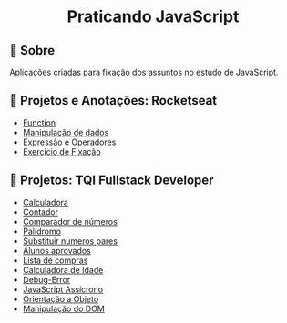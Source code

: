 <h1 align = "center" >Praticando JavaScript</h1>

## :page_facing_up: Sobre
Aplicações criadas para fixação dos assuntos no estudo de JavaScript.

## :memo: Projetos e Anotações: Rocketseat

- [Function](./Rocketseat/funcao/function.md)
- [Manipulação de dados](./Rocketseat/Manipulando-dados/)
- [Expressão e Operadores](./Rocketseat/expressions-operators/expressions.md)
- [Exercício de Fixação](./Rocketseat/praticando-e-avancado/script.js)


## :open_file_folder: Projetos: TQI Fullstack Developer

- [Calculadora](./Digital-Innovation-One/Calculadora/calculadora.js)
- [Contador](./Digital-Innovation-One/contador-js/assets/js/scripts.js)
- [Comparador de números](./Digital-Innovation-One/Comparar-numeros/comparar.js)
- [Palídromo](./Digital-Innovation-One/palindromo/palindromo.js)
- [Substituir numeros pares](./Digital-Innovation-One/arraysPares/arraysPares.js)
- [Alunos aprovados](./Digital-Innovation-One/usando-For/playground.js)
- [Lista de compras](./Digital-Innovation-One/usando-For/compras.js)
- [Calculadora de Idade](./Digital-Innovation-One/this/calcula-idade.js)
- [Debug-Error](./Digital-Innovation-One/debug-error/validaArrays.js)
- [JavaScript Assícrono](./Digital-Innovation-One/javaScript-assicrono/assets/js/scripts.js)
- [Orientação a Objeto](./Digital-Innovation-One/orientacao-a-objeto/scripts.js)
- [Manipulação do DOM](./Digital-Innovation-One/DOM/assets/js/script.js)